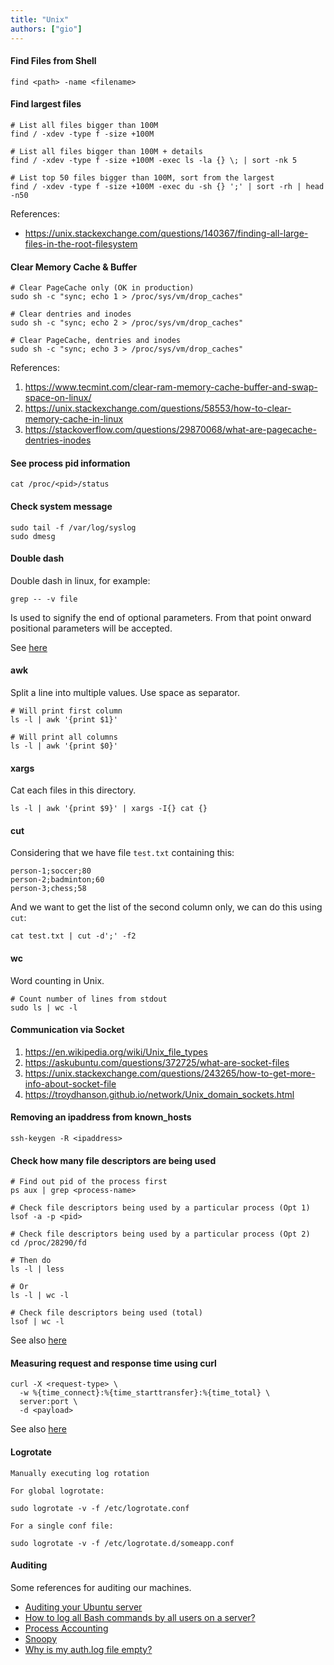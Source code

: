 ```yaml
---
title: "Unix"
authors: ["gio"]
---
```


#### Find Files from Shell

```
find <path> -name <filename>
```

#### Find largest files

```
# List all files bigger than 100M
find / -xdev -type f -size +100M

# List all files bigger than 100M + details
find / -xdev -type f -size +100M -exec ls -la {} \; | sort -nk 5

# List top 50 files bigger than 100M, sort from the largest
find / -xdev -type f -size +100M -exec du -sh {} ';' | sort -rh | head -n50
```

References:

- https://unix.stackexchange.com/questions/140367/finding-all-large-files-in-the-root-filesystem

#### Clear Memory Cache & Buffer

```
# Clear PageCache only (OK in production)
sudo sh -c "sync; echo 1 > /proc/sys/vm/drop_caches"

# Clear dentries and inodes
sudo sh -c "sync; echo 2 > /proc/sys/vm/drop_caches"

# Clear PageCache, dentries and inodes
sudo sh -c "sync; echo 3 > /proc/sys/vm/drop_caches"
```

References:

1. https://www.tecmint.com/clear-ram-memory-cache-buffer-and-swap-space-on-linux/
2. https://unix.stackexchange.com/questions/58553/how-to-clear-memory-cache-in-linux
3. https://stackoverflow.com/questions/29870068/what-are-pagecache-dentries-inodes

#### See process pid information

```
cat /proc/<pid>/status
```

#### Check system message

```
sudo tail -f /var/log/syslog
sudo dmesg
```

#### Double dash

Double dash in linux, for example:

`grep -- -v file`

Is used to signify the end of optional parameters. From that point onward positional parameters will be accepted.

See [here](https://unix.stackexchange.com/questions/11376/what-does-double-dash-mean-also-known-as-bare-double-dash)

#### awk

Split a line into multiple values. Use space as separator.

```
# Will print first column
ls -l | awk '{print $1}'

# Will print all columns
ls -l | awk '{print $0}'
```

#### xargs

Cat each files in this directory.

```
ls -l | awk '{print $9}' | xargs -I{} cat {}
```

#### cut

Considering that we have file `test.txt` containing this:

```
person-1;soccer;80
person-2;badminton;60
person-3;chess;58
```

And we want to get the list of the second column only, we can do this using `cut`:

```
cat test.txt | cut -d';' -f2
```

#### wc

Word counting in Unix.

```
# Count number of lines from stdout
sudo ls | wc -l
```

#### Communication via Socket

1. https://en.wikipedia.org/wiki/Unix_file_types
2. https://askubuntu.com/questions/372725/what-are-socket-files
3. https://unix.stackexchange.com/questions/243265/how-to-get-more-info-about-socket-file
4. https://troydhanson.github.io/network/Unix_domain_sockets.html

#### Removing an ipaddress from known_hosts

```
ssh-keygen -R <ipaddress>
```

#### Check how many file descriptors are being used

```
# Find out pid of the process first
ps aux | grep <process-name>

# Check file descriptors being used by a particular process (Opt 1)
lsof -a -p <pid>

# Check file descriptors being used by a particular process (Opt 2)
cd /proc/28290/fd

# Then do
ls -l | less

# Or
ls -l | wc -l

# Check file descriptors being used (total)
lsof | wc -l
```

See also [here](https://www.cyberciti.biz/tips/linux-procfs-file-descriptors.html)

#### Measuring request and response time using curl

```
curl -X <request-type> \
  -w %{time_connect}:%{time_starttransfer}:%{time_total} \
  server:port \
  -d <payload>
```

See also [here](https://stackoverflow.com/questions/18215389/how-do-i-measure-request-and-response-times-at-once-using-curl)

#### Logrotate

```
Manually executing log rotation

For global logrotate:

sudo logrotate -v -f /etc/logrotate.conf

For a single conf file:

sudo logrotate -v -f /etc/logrotate.d/someapp.conf
```

#### Auditing

Some references for auditing our machines.

- [Auditing your Ubuntu server](http://www.tothenew.com/blog/auditing-your-ubuntu-servers/)
- [How to log all Bash commands by all users on a server?](https://askubuntu.com/questions/93566/how-to-log-all-bash-commands-by-all-users-on-a-server)
- [Process Accounting](https://www.linuxjournal.com/article/6144)
- [Snoopy](https://github.com/a2o/snoopy)
- [Why is my auth.log file empty?](https://serverfault.com/questions/896138/why-is-my-auth-log-file-empty)
